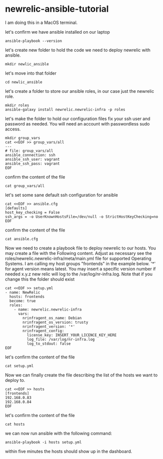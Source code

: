 # newrelic-ansible-tutorial

I am doing this in a MacOS terminal.


let's confirm we have ansible installed on our laptop
```
ansible-playbook --version
```
let's create new folder to hold the code we need to deploy newrelic with ansible.
```
mkdir newlic_ansible
```

let's move into that folder
```
cd newlic_ansible
```

let's create a folder to store our ansible roles, in our case just the newrelic role.
```
mkdir roles
ansible-galaxy install newrelic.newrelic-infra -p roles 
```

let's make the folder to hold our configuration files
fix your ssh user and password as needed. You will need an account with passwordless sudo access.

```
mkdir group_vars
cat <<EOF >> group_vars/all
---
# file: group_vars/all
ansible_connection: ssh
ansible_ssh_user: vagrant
ansible_ssh_pass: vagrant
EOF
```
confirm the content of the file
```
cat group_vars/all
```
let's set some sane default ssh configuration for ansible
```
cat <<EOF >> ansible.cfg
[defaults]
host_key_checking = False
ssh_args = -o UserKnownHostsFile=/dev/null -o StrictHostKeyChecking=no
EOF
```
confirm the content of the file
```
cat ansible.cfg
```

Now we need to create a playbook file to deploy newrelic to our hosts.
You may create a file with the Following content. Adjust as necessary
see the roles/newrelic.newrelic-infra/meta/main.yml file for supported Operating Systems.
I am calling my host groups "frontends" in the example below.
'*' for agent version means latest. You may insert a specific version number if needed x.y.z
new relic will log to the /var/log/nr-infra.log. Note that if you change this the folder should exist

```
cat <<EOF >> setup.yml
- name: NewRelic
  hosts: frontends
  become: true
  roles:
    - name: newrelic.newrelic-infra
      vars:
        nrinfragent_os_name: Debian 
        nrinfragent_os_version: trusty
        nrinfragent_version: '*'
        nrinfragent_config:
          license_key: INSERT_YOUR_LICENCE_KEY_HERE
          log_file: /var/log/nr-infra.log
          log_to_stdout: false
EOF
```
let's confirm the content of the file
```
cat setup.yml
```

Now we can finally create the file describing the list of the hosts we want to deploy to.
```
cat <<EOF >> hosts
[frontends]
192.168.0.83
192.168.0.84
EOF
```
let's confirm the content of the file
```
cat hosts
```

we can now run ansible with the following command:
```
ansible-playbook -i hosts setup.yml
```

within five minutes the hosts should show up in the dashboard.
